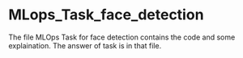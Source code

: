# MLops_Task_face_detection
The file MLOps Task for face detection contains the code and some explaination. 
The answer of task is in that file.
